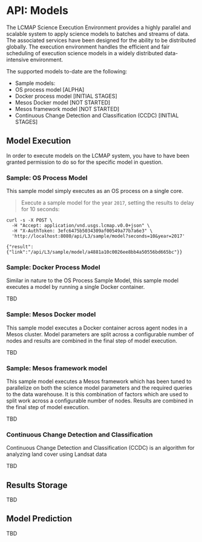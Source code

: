 # API: Models

The LCMAP Science Execution Environment provides a highly parallel and scalable system to apply science models to batches and streams of data. The associated services have been designed for the ability to be distributed globally. The execution environment handles the efficient and fair scheduling of execution  science models in a widely distributed data-intensive environment.

The supported models to-date are the following:

* Sample models:
 * OS process model <span class="status-alpha">[ALPHA]</span>
 * Docker process model <span class="status-initial-stages">[INITIAL STAGES]</span>
 * Mesos Docker model <span class="status-not-started">[NOT STARTED]</span>
 * Mesos framework model <span class="status-not-started">[NOT STARTED]</span>
* Continuous Change Detection and Classification (CCDC) <span class="status-initial-stages">[INITIAL STAGES]</span>


## Model Execution

<aside class="caution">
In order to execute models on the LCMAP system, you have to have been granted permission to do so for the specific model in question.
</aside>

### Sample: OS Process Model

This sample model simply executes as an OS process on a single core.

> Execute a sample model for the year ``2017``, setting the results to delay for 10 seconds:

```shell
curl -s -X POST \
  -H "Accept: application/vnd.usgs.lcmap.v0.0+json" \
  -H "X-AuthToken: 3efc6475b5034309af00549a77b7a6e3" \
  'http://localhost:8080/api/L3/sample/model?seconds=10&year=2017'
```
```shell
{"result":{"link":"/api/L3/sample/model/a4881a10c0026ee8bb4a50556bd665bc"}}
```

### Sample: Docker Process Model

Similar in nature to the OS Process Sample Model, this sample model executes a model by running a single Docker container.

TBD


### Sample: Mesos Docker model

This sample model executes a Docker container across agent nodes in a Mesos cluster. Model parameters are split across a configurable number of nodes and results are combined in the final step of model execution.

TBD


### Sample: Mesos framework model

This sample model executes a Mesos framework which has been tuned to parallelize on both the science model parameters and the required queries to the data warehouse. It is this combination of factors which are used to split work across a configurable number of nodes. Results are combined in the final step of model execution.

TBD


### Continuous Change Detection and Classification

Continuous Change Detection and Classification (CCDC) is an algorithm for analyzing land cover using Landsat data

TBD


## Results Storage

TBD


## Model Prediction

TBD
